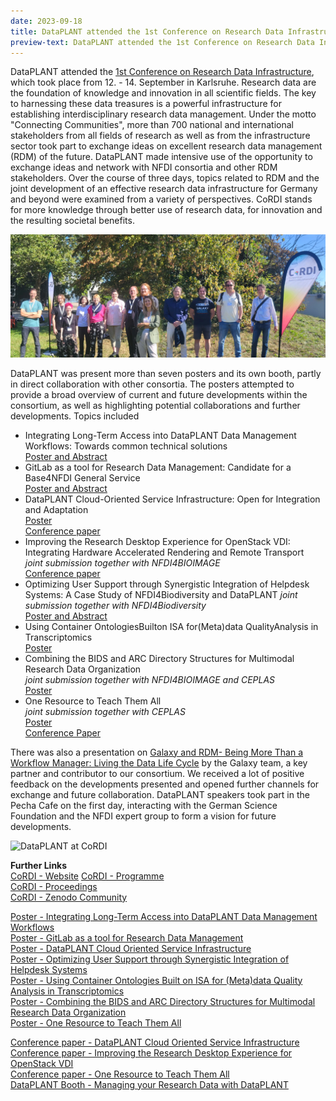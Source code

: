 ```yaml
---
date: 2023-09-18
title: DataPLANT attended the 1st Conference on Research Data Infrastructure
preview-text: DataPLANT attended the 1st Conference on Research Data Infrastructure, which took place from 12. - 14. September in Karlsruhe. Research data are the foundation of knowledge and innovation in all scientific fields. The key to harnessing these data treasures is a powerful infrastructure for establishing interdisciplinary research data management. Under the motto "Connecting Communities", more than 700 national and international stakeholders from all fields of research as well as from the infrastructure sector...
---
```


DataPLANT attended the [1st Conference on Research Data Infrastructure](LINK), which took place from 12. - 14. September in Karlsruhe. Research data are the foundation of knowledge and innovation in all scientific fields. The key to harnessing these data treasures is a powerful infrastructure for establishing interdisciplinary research data management. Under the motto "Connecting Communities", more than 700 national and international stakeholders from all fields of research as well as from the infrastructure sector took part to exchange ideas on excellent research data management (RDM) of the future. DataPLANT made intensive use of the opportunity to exchange ideas and network with NFDI consortia and other RDM stakeholders. Over the course of three days, topics related to RDM and the joint development of an effective research data infrastructure for Germany and beyond were examined from a variety of perspectives. CoRDI stands for more knowledge through better use of research data, for innovation and the resulting societal benefits.   

![DataPLANT at CoRDI](../../images/News-Items/CoRDI-3.png)

DataPLANT was present more than seven posters and its own booth, partly in direct collaboration with other consortia. The posters attempted to provide a broad overview of current and future developments within the consortium, as well as highlighting potential collaborations and further developments. Topics included 

* Integrating Long-Term Access into DataPLANT Data Management Workflows: Towards common technical solutions   
[Poster and Abstract](https://zenodo.org/records/10020736)
* GitLab as a tool for Research Data Management: Candidate for a Base4NFDI General Service   
[Poster and Abstract](https://doi.org/10.5281/zenodo.10021181)
* DataPLANT Cloud-Oriented Service Infrastructure: Open for Integration and Adaptation   
[Poster](https://doi.org/10.5281/zenodo.10021402)   
[Conference paper](https://doi.org/10.52825/cordi.v1i.414)   
* Improving the Research Desktop Experience for OpenStack VDI: Integrating Hardware Accelerated Rendering and Remote Transport   
*joint submission together with NFDI4BIOIMAGE*   
[Conference paper](https://doi.org/10.52825/cordi.v1i.413)   
* Optimizing User Support through Synergistic Integration of Helpdesk Systems: A Case Study of NFDI4Biodiversity and DataPLANT 
*joint submission together with NFDI4Biodiversity*   
[Poster and Abstract](https://doi.org/10.5281/zenodo.8356211)
* Using Container OntologiesBuilton ISA for(Meta)data QualityAnalysis in Transcriptomics   
[Poster](https://doi.org/10.5281/zenodo.8405208) 
* Combining the BIDS and ARC Directory Structures for Multimodal Research Data Organization    
*joint submission together with NFDI4BIOIMAGE and CEPLAS*   
[Poster](https://doi.org/10.5281/zenodo.8349563)  
* One Resource to Teach Them All   
*joint submission together with CEPLAS*   
[Poster](https://doi.org/10.5281/zenodo.8356260)   
[Conference Paper](https://doi.org/10.52825/CoRDI.v1i.267)

There was also a presentation on [Galaxy and RDM- Being More Than a Workflow Manager: Living the Data Life Cycle](https://doi.org/10.52825/cordi.v1i.421) by the Galaxy team, a key partner and contributor to our consortium. We received a lot of positive feedback on the developments presented and opened further channels for exchange and future collaboration. DataPLANT speakers took part in the Pecha Cafe on the first day, interacting with the German Science Foundation and the NFDI expert group to form a vision for future developments.

![DataPLANT at CoRDI](../../images/News-Items/CoRDI-2.png)

**Further Links**   
[CoRDI - Website](https://www.nfdi.de/cordi-2023/)
[CoRDI - Programme](https://www.nfdi.de/wp-content/uploads/2023/09/CoRDI-Conference-Programme-1.pdf)  
[CoRDI - Proceedings](https://www.tib-op.org/ojs/index.php/CoRDI/issue/view/12)  
[CoRDI - Zenodo Community](https://zenodo.org/communities/cordi-2023)  

[Poster - Integrating Long-Term Access into DataPLANT Data Management Workflows](https://doi.org/10.5281/zenodo.10020736)   
[Poster - GitLab as a tool for Research Data Management](https://doi.org/10.5281/zenodo.10021181)   
[Poster - DataPLANT Cloud Oriented Service Infrastructure](https://doi.org/10.5281/zenodo.10021402)   
[Poster - Optimizing User Support through Synergistic Integration of Helpdesk Systems](https://doi.org/10.5281/zenodo.8356211)   
[Poster - Using Container Ontologies Built on ISA for (Meta)data Quality Analysis in Transcriptomics](https://doi.org/10.5281/zenodo.8405208)   
[Poster - Combining the BIDS and ARC Directory Structures for Multimodal Research Data Organization](https://zenodo.org/doi/10.5281/zenodo.8349562)   
[Poster - One Resource to Teach Them All](https://doi.org/10.5281/zenodo.8356260)   

[Conference paper - DataPLANT Cloud Oriented Service Infrastructure](https://doi.org/10.52825/cordi.v1i.4143)   
[Conference paper - Improving the Research Desktop Experience for OpenStack VDI](https://doi.org/10.52825/cordi.v1i.413)    
[Conference paper - One Resource to Teach Them All](https://doi.org/10.52825/CoRDI.v1i.267)   
[DataPLANT Booth - Managing your Research Data with DataPLANT](https://doi.org/10.52825/cordi.v1i.413)   



